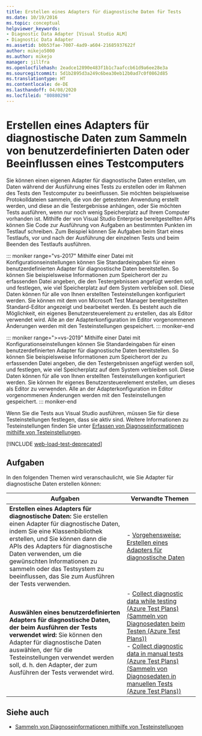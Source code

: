 ```yaml
---
title: Erstellen eines Adapters für diagnostische Daten für Tests
ms.date: 10/19/2016
ms.topic: conceptual
helpviewer_keywords:
- Diagnostic Data Adapter [Visual Studio ALM]
- Diagnostic Data Adapter
ms.assetid: b0b53fae-7007-4ad9-a604-21685937622f
author: mikejo5000
ms.author: mikejo
manager: jillfra
ms.openlocfilehash: 2eadce12890e483f1b1c7aafccb61d9a6ee28e3a
ms.sourcegitcommit: 5d1b2895d3a249c6bea30eb12b0ad7c0f0862d85
ms.translationtype: HT
ms.contentlocale: de-DE
ms.lasthandoff: 04/08/2020
ms.locfileid: "80880298"
---
```

# <a name="create-a-diagnostic-data-adapter-to-collect-custom-data-or-affect-a-test-machine"></a>Erstellen eines Adapters für diagnostische Daten zum Sammeln von benutzerdefinierten Daten oder Beeinflussen eines Testcomputers

Sie können einen eigenen Adapter für diagnostische Daten erstellen, um Daten während der Ausführung eines Tests zu erstellen oder im Rahmen des Tests den Testcomputer zu beeinflussen. Sie möchten beispielsweise Protokolldateien sammeln, die von der getesteten Anwendung erstellt werden, und diese an die Testergebnisse anhängen, oder Sie möchten Tests ausführen, wenn nur noch wenig Speicherplatz auf Ihrem Computer vorhanden ist. Mithilfe der von Visual Studio Enterprise bereitgestellten APIs können Sie Code zur Ausführung von Aufgaben an bestimmten Punkten im Testlauf schreiben. Zum Beispiel können Sie Aufgaben beim Start eines Testlaufs, vor und nach der Ausführung der einzelnen Tests und beim Beenden des Testlaufs ausführen.

::: moniker range="vs-2017"
Mithilfe einer Datei mit Konfigurationseinstellungen können Sie Standardeingaben für einen benutzerdefinierten Adapter für diagnostische Daten bereitstellen. So können Sie beispielsweise Informationen zum Speicherort der zu erfassenden Datei angeben, die den Testergebnissen angefügt werden soll, und festlegen, wie viel Speicherplatz auf dem System verbleiben soll. Diese Daten können für alle von Ihnen erstellten Testeinstellungen konfiguriert werden. Sie können mit dem von Microsoft Test Manager bereitgestellten Standard-Editor angezeigt und bearbeitet werden. Es besteht auch die Möglichkeit, ein eigenes Benutzersteuerelement zu erstellen, das als Editor verwendet wird. Alle an der Adapterkonfiguration im Editor vorgenommenen Änderungen werden mit den Testeinstellungen gespeichert.
::: moniker-end

::: moniker range=">=vs-2019"
Mithilfe einer Datei mit Konfigurationseinstellungen können Sie Standardeingaben für einen benutzerdefinierten Adapter für diagnostische Daten bereitstellen. So können Sie beispielsweise Informationen zum Speicherort der zu erfassenden Datei angeben, die den Testergebnissen angefügt werden soll, und festlegen, wie viel Speicherplatz auf dem System verbleiben soll. Diese Daten können für alle von Ihnen erstellten Testeinstellungen konfiguriert werden. Sie können Ihr eigenes Benutzersteuerelement erstellen, um dieses als Editor zu verwenden. Alle an der Adapterkonfiguration im Editor vorgenommenen Änderungen werden mit den Testeinstellungen gespeichert.
::: moniker-end

Wenn Sie die Tests aus Visual Studio ausführen, müssen Sie für diese Testeinstellungen festlegen, dass sie aktiv sind. Weitere Informationen zu Testeinstellungen finden Sie unter [Erfassen von Diagnoseinformationen mithilfe von Testeinstellungen](../test/collect-diagnostic-information-using-test-settings.md).

[!INCLUDE [web-load-test-deprecated](includes/web-load-test-deprecated.md)]

## <a name="tasks"></a>Aufgaben

In den folgenden Themen wird veranschaulicht, wie Sie Adapter für diagnostische Daten erstellen können:

|Aufgaben|Verwandte Themen|
|-|-----------------------|
|**Erstellen eines Adapters für diagnostische Daten:** Sie erstellen einen Adapter für diagnostische Daten, indem Sie eine Klassenbibliothek erstellen, und Sie können dann die APIs des Adapters für diagnostische Daten verwenden, um die gewünschten Informationen zu sammeln oder das Testsystem zu beeinflussen, das Sie zum Ausführen der Tests verwenden.|-   [Vorgehensweise: Erstellen eines Adapters für diagnostische Daten](../test/how-to-create-a-diagnostic-data-adapter.md)|
|**Auswählen eines benutzerdefinierten Adapters für diagnostische Daten, der beim Ausführen der Tests verwendet wird:** Sie können den Adapter für diagnostische Daten auswählen, der für die Testeinstellungen verwendet werden soll, d. h. den Adapter, der zum Ausführen der Tests verwendet wird.|-   [Collect diagnostic data while testing (Azure Test Plans) (Sammeln von Diagnosedaten beim Testen (Azure Test Plans))](/azure/devops/test/collect-diagnostic-data?view=vsts)<br />-   [Collect diagnostic data in manual tests (Azure Test Plans) (Sammeln von Diagnosedaten in manuellen Tests (Azure Test Plans))](/azure/devops/test/mtm/collect-more-diagnostic-data-in-manual-tests?view=vsts)|

## <a name="see-also"></a>Siehe auch

- [Sammeln von Diagnoseinformationen mithilfe von Testeinstellungen](../test/collect-diagnostic-information-using-test-settings.md)
